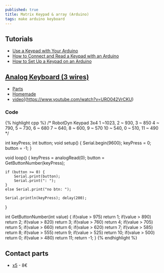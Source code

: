 ```yaml
---
published: true
title: Matrix Keypad & array (Arduino)
tags: make arduino keyboard
---
```

## Tutorials
- [Use a Keypad with Your Arduino](https://www.allaboutcircuits.com/projects/use-a-keypad-with-your-arduino/)
- [How to Connect and Read a Keypad with an Arduino](http://www.learningaboutelectronics.com/Articles/Arduino-keypad-circuit.php)
- [How to Set Up a Keypad on an Arduino](http://www.circuitbasics.com/how-to-set-up-a-keypad-on-an-arduino/)

## [Analog Keyboard (3 wires)](https://forum.arduino.cc/index.php?topic=422762.0)
- [Parts](https://fr.aliexpress.com/item/32530917534.html)
- [Homemade](https://ardupiclab.blogspot.com/2018/11/an-analog-keypad-for-arduino.html)
- [video](https://img.youtube.com/vi/URO042VrCKU/0.jpg)](https://www.youtube.com/watch?v=URO042VrCKU)

### Code
{% highlight cpp %}
/* RobotDyn Keypad 3x4
	1 ~1023, 
    2 ~ 930, 
    3 ~ 850
    4 ~ 790, 
    5 ~ 730, 
    6 ~ 680
    7 ~ 640, 
    8 ~ 600, 
    9 ~ 570
    10 ~ 540, 
    0 ~ 510, 
    11 ~ 490 */ 
    
int keyPress; 
int button; 
void setup() { Serial.begin(9600); keyPress = 0; button = -1; } 
    
void loop() { 
    keyPress = analogRead(0); 
    button = GetButtonNumber(keyPress); 
    
    if (button >= 0) { 
    	Serial.print(button); 
        Serial.print(": "); 
    } 
    else Serial.print("no btn: "); 
    
    Serial.println(keyPress); delay(200); 
}

int GetButtonNumber(int value) { 
   if(value > 975) return 1; 
   if(value > 890) return 2; 
   if(value > 820) return 3; 
   if(value > 760) return 4; 
   if(value > 705) return 5; 
   if(value > 660) return 6; 
   if(value > 620) return 7; 
   if(value > 585) return 8; 
   if(value > 555) return 9; 
   if(value > 525) return 10; 
   if(value > 500) return 0; 
   if(value > 480) return 11; 
   return -1; 
}
{% endhighlight %}


## Contact parts
- [x5](https://www.amazon.fr/AZDelivery-Matrix-Array-Clavier-Arduino/dp/B07CNXPZS4/ref=sr_1_2?__mk_fr_FR=%C3%85M%C3%85%C5%BD%C3%95%C3%91&keywords=keypad+arduino&qid=1564426407&s=gateway&sr=8-2) - 8€
